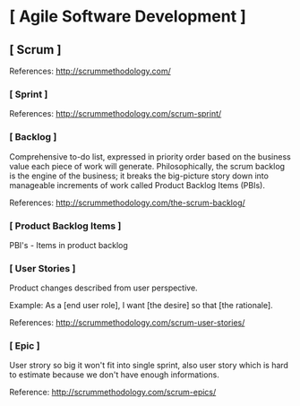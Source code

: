 # [ Agile Software Development ]

## [ Scrum ]

  References:
    http://scrummethodology.com/

### [ Sprint ]

  References:
    http://scrummethodology.com/scrum-sprint/

### [ Backlog ]

  Comprehensive to-do list, expressed in priority order based on the business value each piece of work will generate.
  Philosophically, the scrum backlog is the engine of the business; it breaks the big-picture story down into manageable increments of work called Product Backlog Items (PBIs).

  References:
    http://scrummethodology.com/the-scrum-backlog/

### [ Product Backlog Items ]

  PBI's - Items in product backlog

### [ User Stories ]

  Product changes described from user perspective.

  Example:
    As a [end user role], I want [the desire] so that [the rationale].

  References:
    http://scrummethodology.com/scrum-user-stories/

### [ Epic ]

  User strory so big it won't fit into single sprint, also user story which is hard to estimate because we don't have enough informations.

  Reference:
    http://scrummethodology.com/scrum-epics/
